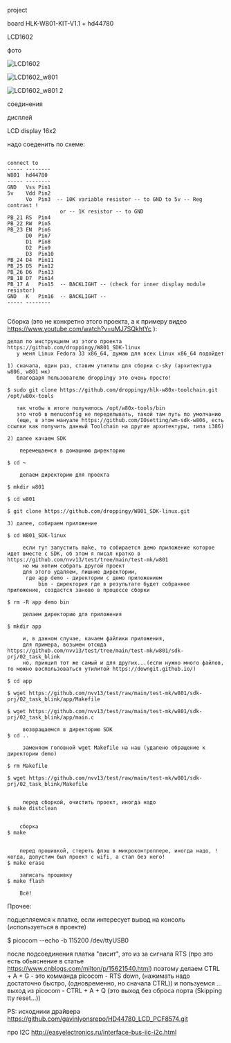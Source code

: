 
project

board HLK-W801-KIT-V1.1 + hd44780 

LCD1602 

фото  
<p><img src="https://github.com/nvv13/test/blob/main/test-mk/w801/sdk-prj/01_hd44780_gpio/jpg/LCD1602.jpg" alt="LCD1602" title="LCD1602" /></p>

<p><img src="https://github.com/nvv13/test/blob/main/test-mk/w801/sdk-prj/01_hd44780_gpio/jpg/LCD1602_w801.jpg" alt="LCD1602_w801" title="LCD1602_w801" /></p>

<p><img src="https://github.com/nvv13/test/blob/main/test-mk/w801/sdk-prj/01_hd44780_gpio/jpg/LCD1602_w801 2.jpg" alt="LCD1602_w801 2" title="LCD1602_w801 2" /></p>



соединения

дисплей

LCD display 16x2

надо соеденить по схеме:
~~~

connect to
----- --------
W801  hd44780
----- --------
GND   Vss Pin1
5v    Vdd Pin2
      Vo  Pin3  -- 10K variable resistor -- to GND to 5v -- Reg contrast !
                 or -- 1K resistor -- to GND
PB_21 RS  Pin4
PB_22 RW  Pin5
PB_23 EN  Pin6
      D0  Pin7 
      D1  Pin8
      D2  Pin9
      D3  Pin10
PB_24 D4  Pin11
PB_25 D5  Pin12
PB_26 D6  Pin13
PB_18 D7  Pin14
PB_17 A   Pin15  -- BACKLIGHT -- (check for inner display module resistor)
GND   K   Pin16  -- BACKLIGHT --
----- --------


~~~









Сборка  (это не конкретно этого проекта, а к примеру видео https://www.youtube.com/watch?v=uMJ7SQkhtYc ):
~~~
делал по инструкциям из этого проекта https://github.com/droppingy/W801_SDK-linux
   у меня Linux Fedora 33 x86_64, думаю для всех Linux x86_64 подойдет

1) сначала, один раз, ставим утилиты для сборки c-sky (архитектура w806, w801 мк)
   благодаря пользователю droppingy это очень просто!  

$ sudo git clone https://github.com/droppingy/hlk-w80x-toolchain.git /opt/w80x-tools

   так чтобы в итоге получилось /opt/w80x-tools/bin
   это чтоб в menuconfig не переделывать, такой там путь по умолчанию
   (еще, в этом мануале https://github.com/IOsetting/wm-sdk-w806, есть ссылки как получить данный Toolchain на другие архитектуры, типа i386)

2) далее качаем SDK

    перемещаемся в домашнюю директорию
 
$ cd ~

    делаем директорию для проекта

$ mkdir w801

$ cd w801  

$ git clone https://github.com/droppingy/W801_SDK-linux.git

3) далее, собираем приложение

$ cd W801_SDK-linux

     если тут запустить make, то собирается демо приложение которое идет вместе с SDK, об этом я писал кратко в https://github.com/nvv13/test/tree/main/test-mk/w801 
     но мы хотим собрать другой проект
     для этого удаляем, лишние директории, 
      где app demo - директории с демо приложением
          bin - директория где в результате будет собранное приложение, создастся заново в процессе сборки

$ rm -R app demo bin

     делаем директорию для приложения

$ mkdir app

     и, в данном случае, качаем файлики приложения, 
     для примера, возьмем отсюда https://github.com/nvv13/test/tree/main/test-mk/w801/sdk-prj/02_task_blink
     но, принцип тот же самый и для других...(если нужно много файлов, то можно воспользоваться утилитой https://downgit.github.io/)

$ cd app

$ wget https://github.com/nvv13/test/raw/main/test-mk/w801/sdk-prj/02_task_blink/app/Makefile

$ wget https://github.com/nvv13/test/raw/main/test-mk/w801/sdk-prj/02_task_blink/app/main.c

     возвращаемся в директорию SDK
$ cd ..

     заменяем головной wget Makefile на наш (удалено обращение к директории demo)

$ rm Makefile

$ wget https://github.com/nvv13/test/raw/main/test-mk/w801/sdk-prj/02_task_blink/Makefile


     перед сборкой, очистить проект, иногда надо
$ make distclean


    сборка
$ make 


    перед прошивкой, стереть флэш в микроконтроллере, иногда надо, !когда, допустим был проект с wifi, а стал без него!
$ make erase

    записать прошивку
$ make flash

    Всё!

~~~







Прочее:

  подцепляемся к платке, если интересует вывод на консоль (используеться в проекте)

$ picocom --echo -b 115200 /dev/ttyUSB0

  после подсоединения платка "висит", это из за сигнала RTS (про это есть обьяснение в статье https://www.cnblogs.com/milton/p/15621540.html)
  поэтому делаем CTRL + A + G   - это комманда picocom - RTS down, (нажимать надо достаточно быстро, (одновременно, но сначала CTRL))
  и пользуемся ...
          выход из picocom - CTRL + A + Q  (это выход без сброса порта (Skipping tty reset...))







PS:
исходники драйвера 
  https://github.com/gavinlyonsrepo/HD44780_LCD_PCF8574.git


про I2C
http://easyelectronics.ru/interface-bus-iic-i2c.html

